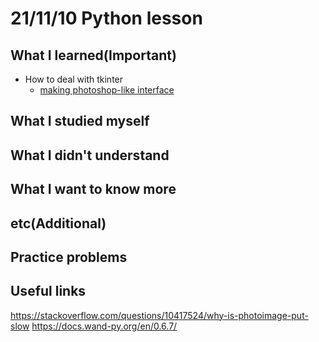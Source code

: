 # 21/11/10 Python lesson

## What I learned(Important)

* How to deal with tkinter
  * [making photoshop-like interface](photoshop.py)

## What I studied myself

## What I didn't understand

## What I want to know more

## etc(Additional)

## Practice problems

## Useful links

<https://stackoverflow.com/questions/10417524/why-is-photoimage-put-slow>
<https://docs.wand-py.org/en/0.6.7/>
